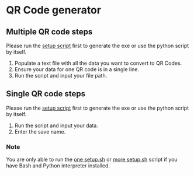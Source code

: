 # QR Code generator

## Multiple QR code steps

Please run the [setup script](more/setup.sh) first to generate the exe or use the python script by itself.

1. Populate a text file with all the data you want to convert to QR Codes.
2. Ensure your data for one QR code is in a single line.
3. Run the script and input your file path.

## Single QR code steps

Please run the [setup script](one/setup.sh) first to generate the exe or use the python script by itself.

1. Run the script and input your data.
2. Enter the save name.

### Note

You are only able to run the [one setup.sh](one/setup.sh) or [more setup.sh](more/setup.sh) script if you have Bash and Python interpreter installed.